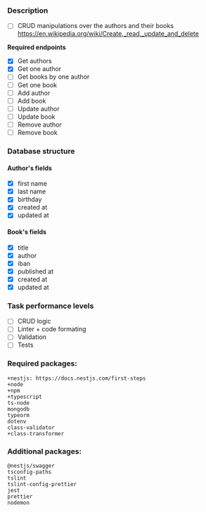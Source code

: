 ### Description
- [ ] CRUD manipulations over the authors and their books
https://en.wikipedia.org/wiki/Create,_read,_update_and_delete

**Required endpoints**
 - [x] Get authors
 - [x] Get one author
 - [ ] Get books by one author
 - [ ] Get one book
 - [ ] Add author
 - [ ] Add book
 - [ ] Update author
 - [ ] Update book
 - [ ] Remove author
 - [ ] Remove book
 
### Database structure

#### Author's fields
- [x] first name
- [x] last name
- [x] birthday
- [x] created at
- [x] updated at

#### Book's fields
- [x] title
- [x] author
- [x] iban
- [x] published at
- [x] created at
- [x] updated at

### Task performance levels
- [ ] CRUD logic
- [ ] Linter + code formating
- [ ] Validation
- [ ] Tests

### Required packages:
```
+nestjs: https://docs.nestjs.com/first-steps
+node
+npm
+typescript
ts-node
mongodb
typeorm
dotenv
class-validator
+class-transformer
```
### Additional packages:
```
@nestjs/swagger
tsconfig-paths
tslint
tslint-config-prettier
jest
prettier
nodemon
```
